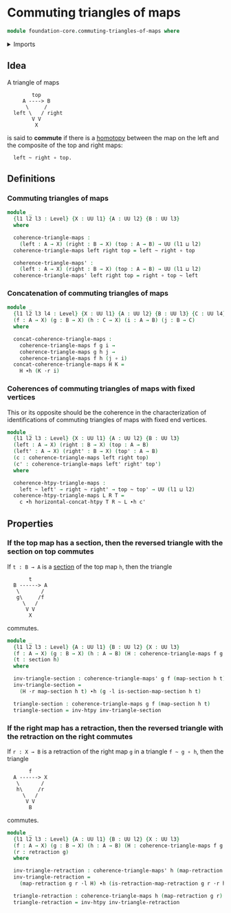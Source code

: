# Commuting triangles of maps

```agda
module foundation-core.commuting-triangles-of-maps where
```

<details><summary>Imports</summary>

```agda
open import foundation.universe-levels

open import foundation-core.function-types
open import foundation-core.homotopies
open import foundation-core.retractions
open import foundation-core.sections
open import foundation-core.whiskering-homotopies
```

</details>

## Idea

A triangle of maps

```text
        top
     A ----> B
      \     /
  left \   / right
        V V
         X
```

is said to **commute** if there is a [homotopy](foundation-core.homotopies.md)
between the map on the left and the composite of the top and right maps:

```text
  left ~ right ∘ top.
```

## Definitions

### Commuting triangles of maps

```agda
module _
  {l1 l2 l3 : Level} {X : UU l1} {A : UU l2} {B : UU l3}
  where

  coherence-triangle-maps :
    (left : A → X) (right : B → X) (top : A → B) → UU (l1 ⊔ l2)
  coherence-triangle-maps left right top = left ~ right ∘ top

  coherence-triangle-maps' :
    (left : A → X) (right : B → X) (top : A → B) → UU (l1 ⊔ l2)
  coherence-triangle-maps' left right top = right ∘ top ~ left
```

### Concatenation of commuting triangles of maps

```agda
module _
  {l1 l2 l3 l4 : Level} {X : UU l1} {A : UU l2} {B : UU l3} {C : UU l4}
  (f : A → X) (g : B → X) (h : C → X) (i : A → B) (j : B → C)
  where

  concat-coherence-triangle-maps :
    coherence-triangle-maps f g i →
    coherence-triangle-maps g h j →
    coherence-triangle-maps f h (j ∘ i)
  concat-coherence-triangle-maps H K =
    H ∙h (K ·r i)
```

### Coherences of commuting triangles of maps with fixed vertices

This or its opposite should be the coherence in the characterization of
identifications of commuting triangles of maps with fixed end vertices.

```agda
module _
  {l1 l2 l3 : Level} {X : UU l1} {A : UU l2} {B : UU l3}
  (left : A → X) (right : B → X) (top : A → B)
  (left' : A → X) (right' : B → X) (top' : A → B)
  (c : coherence-triangle-maps left right top)
  (c' : coherence-triangle-maps left' right' top')
  where

  coherence-htpy-triangle-maps :
    left ~ left' → right ~ right' → top ~ top' → UU (l1 ⊔ l2)
  coherence-htpy-triangle-maps L R T =
    c ∙h horizontal-concat-htpy T R ~ L ∙h c'
```

## Properties

### If the top map has a section, then the reversed triangle with the section on top commutes

If `t : B → A` is a [section](foundation-core.sections.md) of the top map `h`,
then the triangle

```text
       t
  B ------> A
   \       /
   g\     /f
     \   /
      V V
       X
```

commutes.

```agda
module _
  {l1 l2 l3 : Level} {A : UU l1} {B : UU l2} {X : UU l3}
  (f : A → X) (g : B → X) (h : A → B) (H : coherence-triangle-maps f g h)
  (t : section h)
  where

  inv-triangle-section : coherence-triangle-maps' g f (map-section h t)
  inv-triangle-section =
    (H ·r map-section h t) ∙h (g ·l is-section-map-section h t)

  triangle-section : coherence-triangle-maps g f (map-section h t)
  triangle-section = inv-htpy inv-triangle-section
```

### If the right map has a retraction, then the reversed triangle with the retraction on the right commutes

If `r : X → B` is a retraction of the right map `g` in a triangle `f ~ g ∘ h`,
then the triangle

```text
       f
  A ------> X
   \       /
   h\     /r
     \   /
      V V
       B
```

commutes.

```agda
module _
  {l1 l2 l3 : Level} {A : UU l1} {B : UU l2} {X : UU l3}
  (f : A → X) (g : B → X) (h : A → B) (H : coherence-triangle-maps f g h)
  (r : retraction g)
  where

  inv-triangle-retraction : coherence-triangle-maps' h (map-retraction g r) f
  inv-triangle-retraction =
    (map-retraction g r ·l H) ∙h (is-retraction-map-retraction g r ·r h)

  triangle-retraction : coherence-triangle-maps h (map-retraction g r) f
  triangle-retraction = inv-htpy inv-triangle-retraction
```
